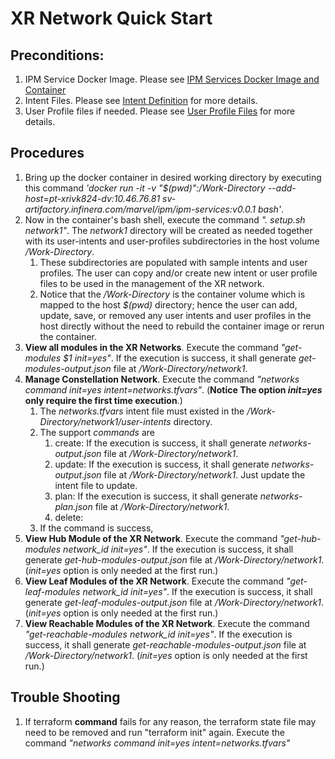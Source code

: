 # XR Network Quick Start
## Preconditions:
1. IPM Service Docker Image. Please see [IPM Services Docker Image and Container](https://bitbucket.infinera.com/projects/MAR/repos/terraform-provider-ipm/browse/IPM%20Services%20Docker%20Image%20and%20Container.md)
2. Intent Files. Please see [Intent Definition](https://github.com/infinera/terraform-ipm-modules/blob/master/network-service/Intent.md) for more details.
3. User Profile files if needed. Please see [User Profile Files](https://github.com/infinera/terraform-ipm-modules/blob/master/network-service/Profiles.md) for  more details.

## Procedures
1. Bring up the docker container in desired working directory by executing this command *'docker run -it -v "$(pwd)":/Work-Directory --add-host=pt-xrivk824-dv:10.46.76.81 sv-artifactory.infinera.com/marvel/ipm/ipm-services:v0.0.1 bash'*. 
2. Now in the container's bash shell, execute the command *". setup.sh network1"*. The *network1* directory will be created as needed together with its user-intents and user-profiles subdirectories in the host volume */Work-Directory*. 
   1. These subdirectories are populated with sample intents and user profiles. The user can copy and/or create new intent or user profile files to be used in the management of the  XR network.
   2. Notice that the */Work-Directory* is the container volume which is mapped to the host *$(pwd)* directory; hence the user can add, update, save, or removed any user intents and user profiles in the host directly without the need to rebuild the container image or rerun the container.
3. **View all modules in the XR Networks**. Execute the command *"get-modules $1 init=yes"*. If the execution is success, it shall generate *get-modules-output.json* file at */Work-Directory/network1*.
4. **Manage Constellation Network**. Execute the command *"networks command init=yes intent=networks.tfvars"*. (**Notice The option *init=yes* only require the first time execution**.) 
   1. The *networks.tfvars* intent file must existed in the */Work-Directory/network1/user-intents* directory. 
   2. The support *commands* are
      1. create: If the execution is success, it shall generate *networks-output.json* file at */Work-Directory/network1*.
      2. update: If the execution is success, it shall generate *networks-output.json* file at */Work-Directory/network1*. Just update the intent file to update.
      3. plan: If the execution is success, it shall generate *networks-plan.json* file at */Work-Directory/network1*.
      4. delete: 
   3. If the command is success, 
5. **View Hub Module of the XR Network**. Execute the command *"get-hub-modules network_id init=yes"*. If the execution is success, it shall generate *get-hub-modules-output.json* file at */Work-Directory/network1*. (*init=yes* option is only needed at the first run.)
6. **View Leaf Modules of the XR Network**. Execute the command *"get-leaf-modules network_id init=yes"*. If the execution is success, it shall generate *get-leaf-modules-output.json* file at */Work-Directory/network1*. (*init=yes* option is only needed at the first run.)
7. **View Reachable Modules of the XR Network**. Execute the command *"get-reachable-modules network_id init=yes"*. If the execution is success, it shall generate *get-reachable-modules-output.json* file at */Work-Directory/network1*. (*init=yes* option is only needed at the first run.)

## Trouble Shooting
1. If terraform **command** fails for any reason, the terraform state file may need to be removed and run "terraform init" again. Execute the command *"networks command init=yes intent=networks.tfvars"*
